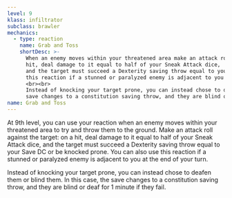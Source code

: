 ```yaml
---
level: 9
klass: infiltrator
subclass: brawler
mechanics:
  - type: reaction
    name: Grab and Toss
    shortDesc: >-
      When an enemy moves within your threatened area make an attack roll against the target: on a
      hit, deal damage to it equal to half of your Sneak Attack dice,
      and the target must succeed a Dexterity saving throw equal to your Save DC or be knocked prone. You can also use
      this reaction if a stunned or paralyzed enemy is adjacent to you at the end of your turn.
      <br><br>
      Instead of knocking your target prone, you can instead chose to deafen them or blind them. In this case, the
      save changes to a constitution saving throw, and they are blind or deaf for 1 minute if they fail.
name: Grab and Toss
---
```

At 9th level, you can use your reaction when an enemy moves within your threatened area to try and throw them to the
ground. Make an attack roll against the target: on a hit, deal damage to it equal to half of your Sneak Attack dice,
and the target must succeed a Dexterity saving throw equal to your Save DC or be knocked prone. You can also use
this reaction if a stunned or paralyzed enemy is adjacent to you at the end of your turn.

Instead of knocking your target prone, you can instead chose to deafen them or blind them. In this case, the
save changes to a constitution saving throw, and they are blind or deaf for 1 minute if they fail.


